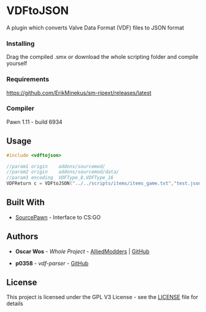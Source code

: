 # VDFtoJSON

A plugin which converts Valve Data Format (VDF) files to JSON format

### Installing

Drag the compiled .smx or download the whole scripting folder and compile yourself

### Requirements

https://github.com/ErikMinekus/sm-ripext/releases/latest

### Compiler

Pawn 1.11 - build 6934

## Usage
```c
#include <vdftojson>

//param1 origin    addons/sourcemod/
//param2 origin    addons/sourcemod/data/
//param3 encoding  VDFType_8,VDFType_16
VDFReturn c = VDFtoJSON("../../scripts/items/items_game.txt","test.json", VDFType_8);
```

## Built With

* [SourcePawn](https://www.sourcemod.net) - Interface to CS:GO

## Authors

* **Oscar Wos** - *Whole Project* - [AlliedModders](https://forums.alliedmods.net/member.php?u=261698) | [GitHub](https://github.com/OSCAR-WOS)

* **p0358** - *vdf-parser* - [GitHub](https://github.com/p0358)



## License

This project is licensed under the GPL V3 License - see the [LICENSE](LICENSE) file for details